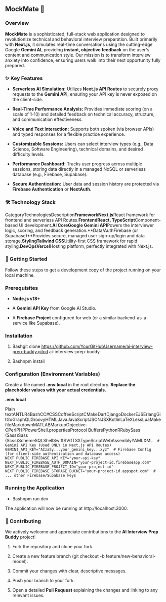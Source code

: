 MockMate 🌟
--------------------------

### Overview

**MockMate** is a sophisticated, full-stack web application designed to revolutionize technical and behavioral interview preparation. Built primarily with **Next.js**, it simulates real-time conversations using the cutting-edge Google **Gemini AI**, providing **instant, objective feedback** on the user's content and communication style. Our mission is to transform interview anxiety into confidence, ensuring users walk into their next opportunity fully prepared.

### ✨ Key Features

*   **Serverless AI Simulation:** Utilizes **Next.js API Routes** to securely proxy requests to the **Gemini API**, ensuring your API key is never exposed on the client-side.
    
*   **Real-Time Performance Analysis:** Provides immediate scoring (on a scale of 1-10) and detailed feedback on technical accuracy, structure, and communication effectiveness.
    
*   **Voice and Text Interaction:** Supports both spoken (via browser APIs) and typed responses for a flexible practice experience.
    
*   **Customizable Sessions:** Users can select interview types (e.g., Data Science, Software Engineering), technical domains, and desired difficulty levels.
    
*   **Performance Dashboard:** Tracks user progress across multiple sessions, storing data directly in a managed NoSQL or serverless database (e.g., Firebase, Supabase).
    
*   **Secure Authentication:** User data and session history are protected via **Firebase Authentication** or **NextAuth**.
    

### 🛠️ Technology Stack

CategoryTechnologiesDescription**FrameworkNext.js**React framework for frontend and serverless API Routes.**FrontendReact, TypeScript**Component-based UI development.**AI CoreGoogle Gemini API**Powers the interviewer logic, scoring, and feedback generation.**Data/AuthFirebase (or Supabase)**Provides secure, managed user sign-up/login and data storage.**StylingTailwind CSS**Utility-first CSS framework for rapid styling.**DevOpsVercel**Hosting platform, perfectly integrated with Next.js.

### 🚀 Getting Started

Follow these steps to get a development copy of the project running on your local machine.

### Prerequisites

*   **Node.js v18+**
    
*   A **Gemini API Key** from Google AI Studio.
    
*   A **Firebase Project** configured for web (or a similar backend-as-a-service like Supabase).
    

### Installation

1.  Bashgit clone https://github.com/YourGitHubUsername/ai-interview-prep-buddy.gitcd ai-interview-prep-buddy
    
2.  Bashnpm install
    

### Configuration (Environment Variables)

Create a file named **.env.local** in the root directory. **Replace the placeholder values with your actual credentials.**

**.env.local**

Plain textANTLR4BashCC#CSSCoffeeScriptCMakeDartDjangoDockerEJSErlangGitGoGraphQLGroovyHTMLJavaJavaScriptJSONJSXKotlinLaTeXLessLuaMakefileMarkdownMATLABMarkupObjective-CPerlPHPPowerShell.propertiesProtocol BuffersPythonRRubySass (Sass)Sass (Scss)SchemeSQLShellSwiftSVGTSXTypeScriptWebAssemblyYAMLXML`   # Gemini API Key (Used ONLY in Next.js API Routes)  GEMINI_API_KEY="AIzaSy...your_gemini_key...xyz"  # Firebase Config (for client-side authentication and database access)  NEXT_PUBLIC_FIREBASE_API_KEY="your-api-key"  NEXT_PUBLIC_FIREBASE_AUTH_DOMAIN="your-project-id.firebaseapp.com"  NEXT_PUBLIC_FIREBASE_PROJECT_ID="your-project-id"  NEXT_PUBLIC_FIREBASE_STORAGE_BUCKET="your-project-id.appspot.com"  # ... other Firebase/Supabase keys   `

### Running the Application

*   Bashnpm run dev
    

The application will now be running at http://localhost:3000.

### 🤝 Contributing

We actively welcome and appreciate contributions to the **AI Interview Prep Buddy** project!

1.  Fork the repository and clone your fork.
    
2.  Create a new feature branch (git checkout -b feature/new-behavioral-model).
    
3.  Commit your changes with clear, descriptive messages.
    
4.  Push your branch to your fork.
    
5.  Open a detailed **Pull Request** explaining the changes and linking to any relevant issues.
    

